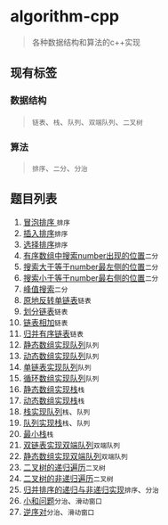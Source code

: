 # algorithm-cpp

> 各种数据结构和算法的c++实现

## 现有标签

### 数据结构

> `链表`、`栈`、`队列`、`双端队列`、`二叉树`

### 算法

> `排序`、`二分`、`分治`

## 题目列表

1. [冒泡排序 ](https://github.com/zhc-ultra/algorithm-cpp/blob/main/cpp001_bubble_sort/bubble_sort.cpp)`排序`
2. [插入排序](https://github.com/zhc-ultra/algorithm-cpp/blob/main/cpp002_insert_sort/insert_sort.cpp)`排序`
3. [选择排序](https://github.com/zhc-ultra/algorithm-cpp/blob/main/cpp003_select_sort/select_sort.cpp)`排序`
4. [有序数组中搜索number出现的位置](https://github.com/zhc-ultra/algorithm-cpp/blob/main/cpp004_search_number/search_number.cpp)`二分`
5. [搜索大于等于number最左侧的位置](https://github.com/zhc-ultra/algorithm-cpp/blob/main/cpp005_search_greater_number/search_greater_number.cpp)`二分`
6. [搜索小于等于number最右侧的位置](https://github.com/zhc-ultra/algorithm-cpp/blob/main/cpp006_search_less_number/search_less_number.cpp)`二分`
7. [峰值搜索](https://github.com/zhc-ultra/algorithm-cpp/blob/main/cpp007_search_peak/search_peak.cpp)`二分`
8. [原地反转单链表](https://github.com/zhc-ultra/algorithm-cpp/blob/main/cpp008_reverse/reverse.cpp)`链表`
9. [划分链表](https://github.com/zhc-ultra/algorithm-cpp/blob/main/cpp009_partition/partition.cpp)`链表`
10. [链表相加](https://github.com/zhc-ultra/algorithm-cpp/blob/main/cpp010_two_sum/two_sum.cpp)`链表`
11. [归并有序链表](https://github.com/zhc-ultra/algorithm-cpp/blob/main/cpp011_merge_two_sorted/merge_two_sorted.cpp)`链表`
12. [静态数组实现队列](https://github.com/zhc-ultra/algorithm-cpp/blob/main/cpp012_static_array_queue/static_array_queue.cpp)`队列`
13. [动态数组实现队列](https://github.com/zhc-ultra/algorithm-cpp/blob/main/cpp013_dynamic_array_queue/dynamic_array_queue.cpp)`队列`
14. [单链表实现队列](https://github.com/zhc-ultra/algorithm-cpp/blob/main/cpp014_linked_queue/linked_queue.cpp)`队列`
15. [循环数组实现队列](https://github.com/zhc-ultra/algorithm-cpp/blob/main/cpp015_circulate_array_queue/circulate_array_queue.cpp)`队列`
16. [静态数组实现栈](https://github.com/zhc-ultra/algorithm-cpp/blob/main/cpp016_static_array_stack/static_array_stack.cpp)`栈`
17. [动态数组实现栈](https://github.com/zhc-ultra/algorithm-cpp/blob/main/cpp017_dynamic_array_stack/dynamic_array_stack.cpp)`栈`
18. [栈实现队列](https://github.com/zhc-ultra/algorithm-cpp/blob/main/cpp018_stack_impl_queue/stack_impl_queue.cpp)`栈`、`队列`
19. [队列实现栈](https://github.com/zhc-ultra/algorithm-cpp/blob/main/cpp019_queue_impl_stack/queue_impl_stack.cpp)`栈`、`队列`
20. [最小栈](https://github.com/zhc-ultra/algorithm-cpp/blob/main/cpp020_min_stack/min_stack.cpp)`栈`
21. [双链表实现双端队列](#)`双端队列`
22. [静态数组实现双端队列](https://github.com/zhc-ultra/algorithm-cpp/blob/main/cpp022_static_array_impl_dequeue/static_array_impl_dequeue.cpp)`双端队列`
23. [二叉树的递归遍历](https://github.com/zhc-ultra/algorithm-cpp/blob/main/cpp023_binary_tree_traversal_recursion/binary_tree_traversal_recursion.cpp)`二叉树`
24. [二叉树的非递归遍历](https://github.com/zhc-ultra/algorithm-cpp/blob/main/cpp024_binary_tree_traversal_iteration/binary_tree_traversal_iteration.cpp)`二叉树`
25. [归并排序的递归与非递归实现](https://github.com/zhc-ultra/algorithm-cpp/blob/main/cpp025_merge_sort/merge_sort.cpp)`排序`、`分治`
26. [小和问题](https://github.com/zhc-ultra/algorithm-cpp/blob/main/cpp026_small_sum/small_small.cpp)`分治`、`滑动窗口`
27. [逆序对](https://github.com/zhc-ultra/algorithm-cpp/blob/main/cpp027_reverse_pairs/reverse_pairs.cpp)`分治`、`滑动窗口`
